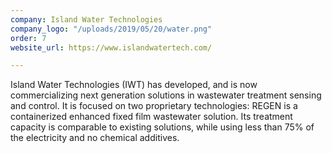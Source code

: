 ```yaml
---
company: Island Water Technologies
company_logo: "/uploads/2019/05/20/water.png"
order: 7
website_url: https://www.islandwatertech.com/

---
```

Island Water Technologies (IWT) has developed, and is now commercializing next generation solutions in wastewater treatment sensing and control. It is focused on two proprietary technologies: REGEN is a containerized enhanced fixed film wastewater solution. Its treatment capacity is comparable to existing solutions, while using less than 75% of the electricity and no chemical additives.